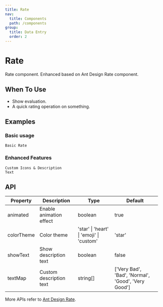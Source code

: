```yaml
---
title: Rate
nav:
  title: Components
  path: /components
group:
  title: Data Entry
  order: 2
---
```


# Rate

Rate component. Enhanced based on Ant Design Rate component.

## When To Use

- Show evaluation.
- A quick rating operation on something.

## Examples

### Basic usage

<code src="./demos/basic.tsx">Basic Rate</code>

### Enhanced Features

<code src="./demos/enhanced.tsx">Custom Icons & Description Text</code>

## API

| Property | Description | Type | Default |
| --- | --- | --- | --- |
| animated | Enable animation effect | boolean | true |
| colorTheme | Color theme | 'star' \| 'heart' \| 'emoji' \| 'custom' | 'star' |
| showText | Show description text | boolean | false |
| textMap | Custom description text | string[] | ['Very Bad', 'Bad', 'Normal', 'Good', 'Very Good'] |

More APIs refer to [Ant Design Rate](https://ant.design/components/rate#api).